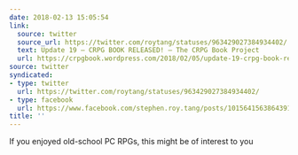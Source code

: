 ```yaml
---
date: 2018-02-13 15:05:54
link:
  source: twitter
  source_url: https://twitter.com/roytang/statuses/963429027384934402/
  text: Update 19 – CRPG BOOK RELEASED! – The CRPG Book Project
  url: https://crpgbook.wordpress.com/2018/02/05/update-19-crpg-book-released/
source: twitter
syndicated:
- type: twitter
  url: https://twitter.com/roytang/statuses/963429027384934402/
- type: facebook
  url: https://www.facebook.com/stephen.roy.tang/posts/10156415638643912
title: ''
---
```


If you enjoyed old-school PC RPGs, this might be of interest to you